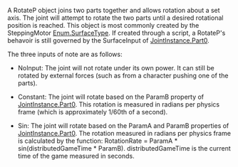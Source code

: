 A RotateP object joins two parts together and allows rotation about a set axis. The joint will attempt to rotate the two parts until a desired rotational position is reached. This object is most commonly created by the SteppingMotor [Enum.SurfaceType](https://developer.roblox.com/search#stq=SurfaceType). If created through a script, a RotateP's behavoir is still governed by the SurfaceInput of [JointInstance.Part0](https://developer.roblox.com/api-reference/property/JointInstance/Part0).

The three inputs of note are as follows:

* NoInput: The joint will not rotate under its own power. It can still be rotated by external forces (such as from a character pushing one of the parts).

* Constant: The joint will rotate based on the ParamB property of [JointInstance.Part0](https://developer.roblox.com/api-reference/property/JointInstance/Part0). This rotation is measured in radians per physics frame (which is approximately 1/60th of a second).

* Sin: The joint will rotate based on the ParamA and ParamB properties of [JointInstance.Part0](https://developer.roblox.com/api-reference/property/JointInstance/Part0). The rotation measured in radians per physics frame is calculated by the function: RotationRate = ParamA * sin(distributedGameTime * ParamB). distributedGameTime is the current time of the game measured in seconds.